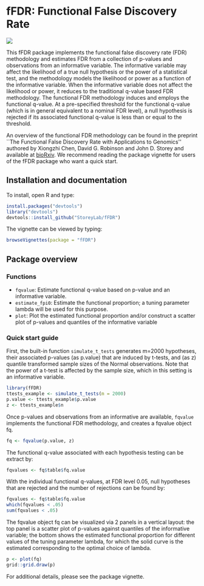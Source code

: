 fFDR: Functional False Discovery Rate
============================

[![](https://github.com/StoreyLab/fFDR/workflows/R-CMD-CHECK/badge.svg)](https://github.com/StoreyLab/fFDR/actions?query=workflows%3A%22R-CMD-check%22)

This fFDR package implements the functional false discovery rate (FDR) methodology and estimates FDR from a collection of p-values and observations from an informative variable. The informative variable may affect the likelihood of a true null hypothesis or the power of a statistical test, and the methodology models the likelihood or power as a function of the informative variable. When the informative variable does not affect the likelihood or power, it reduces to the traditional q-value based FDR methodology. The functional FDR methodology induces and employs the functional q-value. At a pre-specified threshold for the functional q-value (which is in general equivalent to a nominal FDR level), a null hypothesis is rejected if its associated functional q-value is less than or equal to the threshold.

An overview of the functional FDR methodology can be found in the preprint ``The Functional False Discovery Rate with Applications to Genomics'' authored by Xiongzhi Chen, David G. Robinson and John D. Storey and available at [bioRxiv](https://doi.org/10.1101/241133).  We recommend reading the package vignette for users of the fFDR package who want a quick start.


Installation and documentation
----------------------------------

To install, open R and type:

```R 
install.packages("devtools")
library("devtools")
devtools::install_github("StoreyLab/fFDR")
```

The vignette can be viewed by typing:

```R
browseVignettes(package = "fFDR")
```

Package overview
--------

### Functions
* `fqvalue`: Estimate functional q-value based on p-value and an informative variable.
* `estimate_fpi0`: Estimate the functional proportion; a tuning parameter lambda will be used for this purpose. 
* `plot`: Plot the estimated functional proportion and/or construct a scatter plot of p-values and quantiles of the informative variable


### Quick start guide

First, the built-in function `simulate_t_tests` generates m=2000 hypotheses, their associated p-values (as p.value) that are induced by t-tests, and (as z) quantile transformed sample sizes of the Normal observations. Note that the power of a t-test is affected by the sample size, which in this setting is an informative variable.

```R
library(fFDR)
ttests_example <- simulate_t_tests(m = 2000)
p.value <- ttests_example$p.value
z <- ttests_example$n
```

Once p-values and observations from an informative are available, `fqvalue` implements the functional FDR methodology, and creates a fqvalue object fq.

```R
fq <- fqvalue(p.value, z)
```

The functional q-value associated with each hypothesis testing can be extract by:

```R
fqvalues <- fq$table$fq.value
```

With the individual functional q-values, at FDR level 0.05, null hypotheses that are rejected and the number of rejections can be found by:

```R
fqvalues <- fq$table$fq.value
which(fqvalues < .05)
sum(fqvalues < .05)
```

The fqvalue object fq can be visualized via 2 panels in a vertical layout: the top panel is a scatter plot of p-values against quantiles of the informative variable; the bottom shows the estimated functional proportion for different values of the tuning parameter lambda, for which the solid curve is the estimated corresponding to the optimal choice of lambda.

```R
p <- plot(fq)
grid::grid.draw(p)
```

For additional details, please see the package vignette.